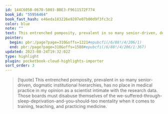 ```yaml
---
id: 144C605B-0670-5003-BBE3-F9611572F774
book_id: "55956464"
book_fast_hash: e46eda183226e9207e07b00d9f3fc3c2
color: blue
note: ""
text: This entrenched pomposity, prevalent in so many senior-driven, dogmatic institutional hierarchies, has no place in medical practice in my opinion as a scientist intimate with the research data. Those boards must disabuse themselves of the we-suffered-through-sleep-deprivation-and-you-should-too mentality when it comes to training, teaching, and practicing medicine.
pointer:
  begin: pbr:/page?page=310&offs=1221#epubcfi(/6/88!/4/206/1)
  end: pbr:/page?page=310&offs=1588#epubcfi(/6/88!/4/206/1:367)
updated: 2023-08-24T19:32:02Z
type: highlight
plugin: pocketbook-cloud-highlights-importer
sort_order: 3
---
```


> [!quote]
> This entrenched pomposity, prevalent in so many senior-driven, dogmatic institutional hierarchies, has no place in medical practice in my opinion as a scientist intimate with the research data. Those boards must disabuse themselves of the we-suffered-through-sleep-deprivation-and-you-should-too mentality when it comes to training, teaching, and practicing medicine.

